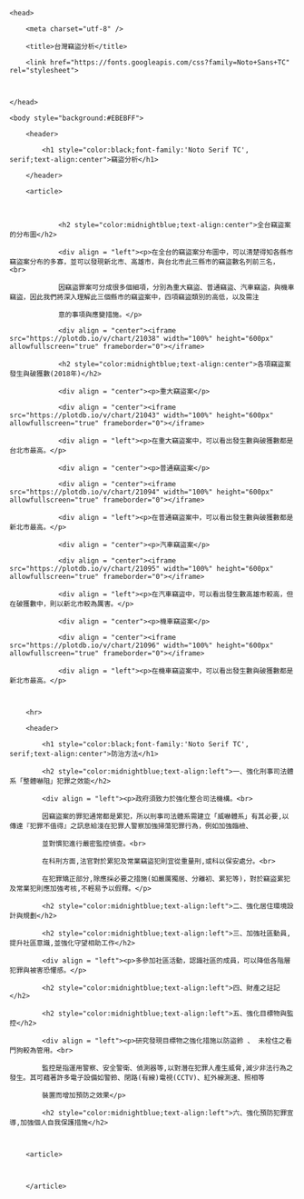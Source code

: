 



<html>

    <head>

        <meta charset="utf-8" />

        <title>台灣竊盜分析</title>

        <link href="https://fonts.googleapis.com/css?family=Noto+Sans+TC" rel="stylesheet">

        

    </head>

    <body style="background:#EBEBFF">

        <header>

            <h1 style="color:black;font-family:'Noto Serif TC', serif;text-align:center">竊盜分析</h1>

        </header>

        <article>

                

                <h2 style="color:midnightblue;text-align:center">全台竊盜案的分布圖</h2>

				<div align = "left"><p>在全台的竊盜案分布圖中，可以清楚得知各縣市竊盜案分布的多寡，並可以發現新北市、高雄市，與台北市此三縣市的竊盜數名列前三名，<br>	

				因竊盜罪案可分成很多個細項，分別為重大竊盜、普通竊盜、汽車竊盜，與機車竊盜，因此我們將深入理解此三個縣市的竊盜案中，四項竊盜類別的高低，以及需注

				意的事項與應變措施。</p>

                <div align = "center"><iframe src="https://plotdb.io/v/chart/21038" width="100%" height="600px" allowfullscreen="true" frameborder="0"></iframe>

				<h2 style="color:midnightblue;text-align:center">各項竊盜案發生與破獲數(2018年)</h2>

				<div align = "center"><p>重大竊盜案</p>

                <div align = "center"><iframe src="https://plotdb.io/v/chart/21043" width="100%" height="600px" allowfullscreen="true" frameborder="0"></iframe>

				<div align = "left"><p>在重大竊盜案中，可以看出發生數與破獲數都是台北市最高。</p>

				<div align = "center"><p>普通竊盜案</p>

				<div align = "center"><iframe src="https://plotdb.io/v/chart/21094" width="100%" height="600px" allowfullscreen="true" frameborder="0"></iframe>

				<div align = "left"><p>在普通竊盜案中，可以看出發生數與破獲數都是新北市最高。</p>

				<div align = "center"><p>汽車竊盜案</p>

				<div align = "center"><iframe src="https://plotdb.io/v/chart/21095" width="100%" height="600px" allowfullscreen="true" frameborder="0"></iframe>

				<div align = "left"><p>在汽車竊盜中，可以看出發生數高雄市較高，但在破獲數中，則以新北市較為厲害。</p>

				<div align = "center"><p>機車竊盜案</p>

				<div align = "center"><iframe src="https://plotdb.io/v/chart/21096" width="100%" height="600px" allowfullscreen="true" frameborder="0"></iframe>

				<div align = "left"><p>在機車竊盜案中，可以看出發生數與破獲數都是新北市最高。</p>

	

		<hr>

		<header>

            <h1 style="color:black;font-family:'Noto Serif TC', serif;text-align:center">防治方法</h1>

			<h2 style="color:midnightblue;text-align:left">一、強化刑事司法體系「整體嚇阻」犯罪之效能</h2>

			<div align = "left"><p>政府須致力於強化整合司法機構。<br>			

			因竊盜案的罪犯通常都是累犯，所以刑事司法體系需建立「威嚇體系」有其必要,以傳達『犯罪不值得』之訊息給淺在犯罪人警察加強掃蕩犯罪行為，例如加強臨檢、

			並對慣犯進行嚴密監控偵查。<br>	

			在科刑方面,法官對於累犯及常業竊盜犯則宜從重量刑,或科以保安處分。<br>	

			在犯罪矯正部分,除應採必要之措施(如嚴厲獨居、分離初、累犯等)，對於竊盜累犯及常業犯則應加強考核,不輕易予以假釋。</p>

			<h2 style="color:midnightblue;text-align:left">二、強化居住環境設計與規劃</h2>

			<h2 style="color:midnightblue;text-align:left">三、加強社區動員,提升社區意識,並強化守望相助工作</h2>

			<div align = "left"><p>多參加社區活動，認識社區的成員，可以降低各階層犯罪與被害恐懼感。</p>

			<h2 style="color:midnightblue;text-align:left">四、財產之註記</h2>

			<h2 style="color:midnightblue;text-align:left">五、強化目標物與監控</h2>

			<div align = "left"><p>研究發現目標物之強化措施以防盜鈴 、 未栓住之看門狗較為管用。<br>	

			監控是指運用警察、安全警衛、偵測器等,以對潛在犯罪人產生威脅,減少非法行為之發生。其可藉著許多電子設備如警鈴、閉路(有線)電視(CCTV)、紅外線測速、照相等

			裝置而增加預防之效果</p>

			<h2 style="color:midnightblue;text-align:left">六、強化預防犯罪宣導,加強個人自我保護措施</h2>

        

		<article>

		

        </article>

		

    
